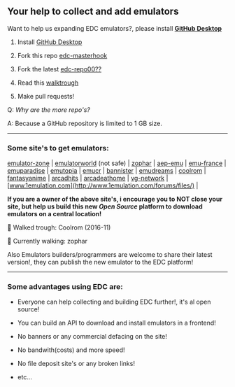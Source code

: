 ## Your help to collect and add emulators

Want to help us expanding EDC emulators?, please install [**GitHub Desktop**](https://desktop.github.com)

1) Install [GitHub Desktop](https://desktop.github.com/)

2) Fork this repo [edc-masterhook](https://github.com/PhoenixInteractiveNL/edc-masterhook)

3) Fork the latest [edc-repo00??](https://github.com/PhoenixInteractiveNL)

4) Read this [walktrough](https://github.com/PhoenixInteractiveNL/edc-masterhook/wiki/Collecting-walktrough)

5) Make pull requests!

Q: _Why are the more repo's?_

A: Because a GitHub repository is limited to 1 GB size.
***
### Some site's to get emulators:

[emulator-zone](http://www.emulator-zone.com) | 
[emulatorworld](http://www.emulatorworld.com/) (not safe) |
[zophar](http://www.zophar.net) | 
[aep-emu](https://www.aep-emu.de) | 
[emu-france](http://www.emu-france.com) | 
[emuparadise](http://www.emuparadise.me) | 
[emutopia](http://www.emutopia.com/) | 
[emucr](http://www.emucr.com/) | 
[bannister](http://www.bannister.org/software/) | 
[emudreams](http://www.emudreams.pl/) | 
[coolrom](http://coolrom.com/emulators/) | 
[fantasyanime](http://fantasyanime.com/emulators) | 
[arcadhits](http://www.arcadehits.net/index.php?p=ressources&cat=emulateurs) |
[arcadeathome](https://www.arcadeathome.com/) |
[vg-network](http://www.vg-network.com/ed/downloads/) |
[www.1emulation.com](http://www.1emulation.com/forums/files/) |

**If you are a owner of the above site's, i encourage you to NOT close your site, but help us build this new _Open Source_ platform to download emulators on a central location!**

:checkered_flag: Walked trough: Coolrom (2016-11)

:mans_shoe: Currently walking: zophar

Also Emulators builders/programmers are welcome to share their latest version!, they can publish the new emulator to the EDC platform!
***
### Some advantages using EDC are:
- Everyone can help collecting and building EDC further!, it's al open source!

- You can build an API to download and install emulators in a frontend!

- No banners or any commercial defacing on the site!

- No bandwith(costs) and more speed!

- No file deposit site's or any broken links!

- etc...
